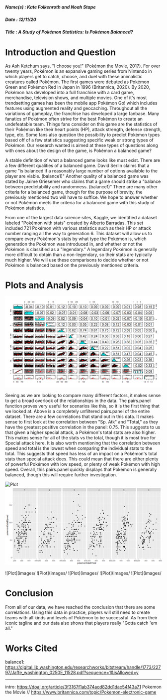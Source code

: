 ##### Name(s) : Kate Folkenroth and Noah Stape

##### Date : 12/11/20

##### Title : A Study of Pokémon Statistics: Is Pokémon Balanced?

# Introduction and Question

  As Ash Ketchum says, "I choose you!" (Pokémon the Movie, 2017). For over twenty years, Pokémon is an expansive gaming series from Nintendo in which players get to catch, choose, and duel with these animalistic creatures called Pokémon. The first games were debuted as Pokémon Green and Pokémon Red in Japan in 1996 (Britannica, 2020). By 2020, Pokémon has developed into a full franchise with a card game, merchandise, television shows, and multiple movies. One of it's most trendsetting games has been the mobile app Pokémon Go! which includes features using augmented reality and geocaching. Throughout all the variations of gameplay, the franchise has developed a large fanbase. Many fanatics of Pokémon often strive for the best Pokémon to create an undefeatable team. Things fans consider on this game are the statistics of their Pokémon like their heart points (HP), attack strength, defense strength, type, etc. Some fans also question the possibility to predict Pokémon types based off of a few statistics suggesting specific weak or strong types of Pokémon. Our research wanted is aimed at these types of questions along with ones about the design of the game, is Pokémon a balanced game?

  A stable definition of what a balanced game looks like must exist. There are a few different qualities of a balanced game. David Serlin claims that a game "is balanced if a reasonably large number of options available to the player are viable. (balance1)"  Another quality of a balanced game was stated by Jaime Griesemer who claims that a game should strike a "balance between predictability and randomness. (balance1)" There are many other criteria for a balanced game, though for the purpose of brevity, the previously mentioned two will have to suffice. We hope to answer whether or not Pokémon meets the criteria for a balanced game with this study of Pokémon statistics.

  From one of the largest data science sites, Kaggle, we identified a dataset labeled "Pokémon with stats" created by Alberto Barradas. This set included 721 Pokémon with various statistics such as their HP or attack number ranging all the way to generation 6. This dataset will allow us to compare every Pokémon's stats by what type the Pokémon is, which generation the Pokémon was introduced in, and whether or not the Pokémon is classified as a "legendary." A legendary Pokémon is generally more difficult to obtain than a non-legendary, so their stats are typically much higher. We will use these comparisons to decide whether or not Pokémon is balanced based on the previously mentioned criteria.

# Plots and Analysis

  ![Plot](images/pairspanelData.png)

  Seeing as we are looking to compare many different factors, it makes sense to get a broad overlook of the relationships in the data. The pairs.panel function proves very useful for scenarios like this, so it is the first thing that we looked at. Above is a completely unfiltered pairs.panel of the entire dataset. There are a few correlations that stand out in this data. It makes sense to first look at the correlation between "Sp. Atk" and "Total," as they have the greatest positive correlation in the panel: 0.75. This suggests to us that given a higher special attack, a Pokémon's total stats are also higher. This makes sense for all of the stats vs the total, though it is most true for Special attack here. It is also worth mentioning that the correlation between speed and total is the lowest when comparing the individual stats to the total. This suggests that speed has less of an impact on a Pokémon's total stats than special attack does. This could mean that there are either plenty of powerful Pokémon with low speed, or plenty of weak Pokémon with high speed. Overall, this pairs.panel quickly displays that Pokemon is generally balanced, though this will require further investigation.

  ![Plot](images/totalVsspatk-FacetGen.png)
  ![Plot](images/totalVsspeed-FacetGen.png)

  
  ![Plot](images/
  ![Plot](images/
  ![Plot](images/
  ![Plot](images/
  ![Plot](images/

# Conclusion

  From all of our data, we have reached the conclusion that there are some correlations. Using this data in practice, players will still need to create teams with all kinds and levels of Pokémon to be successful. As from their iconic tagline and our data also shows that players really "Gotta catch 'em all."

# Works Cited

balance1:
https://digital.lib.washington.edu/researchworks/bitstream/handle/1773/22797/Jaffe_washington_0250E_11528.pdf?sequence=1&isAllowed=y


---
intro:
https://doaj.org/article/3f3167f1ab374acd82dd1dac54f43a71
Pokemon the Movie //
https://www.britannica.com/topic/Pokemon-electronic-game

